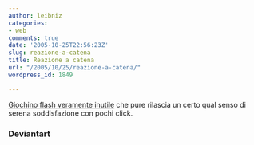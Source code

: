 ```yaml
---
author: leibniz
categories:
- web
comments: true
date: '2005-10-25T22:56:23Z'
slug: reazione-a-catena
title: Reazione a catena
url: "/2005/10/25/reazione-a-catena/"
wordpress_id: 1849

---
```

[Giochino flash veramente inutile](https://files.deviantart.com/f/2004/188/8/7/gridgame.swf) che pure rilascia un certo qual senso di serena soddisfazione con pochi click.

### Deviantart
